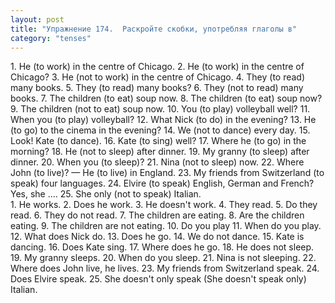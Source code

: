 ```yaml
---
layout: post
title: "Упражнение 174.  Раскройте скобки, употребляя глаголы в"
category: "tenses"
---
```

<section class="question">
1. Не (to work) in the centre of Chicago. 2. He (to work) in the centre of Chicago? 3. He (not to work) in the centre of Chicago. 4. They (to read) many books. 5. They (to read) many books? 6. They (not to read) many books. 7. The children (to eat) soup now. 8. The children (to eat) soup now? 9. The children (not to eat) soup now. 10. You (to play) volleyball well? 11. When you (to play) volleyball? 12. What Nick (to do) in the evening? 13. He (to go) to the cinema in the evening? 14. We (not to dance) every day. 15. Look! Kate (to dance). 16. Kate (to sing) well? 17. Where he (to go) in the morning? 18. He (not to sleep) after dinner. 19. My granny (to sleep) after dinner. 20. When you (to sleep)? 21. Nina (not to sleep) now. 22. Where John (to live)? — He (to live) in England. 23. My friends from Switzerland (to speak) four languages. 24. Elvire (to speak) English, German and French? Yes, she .... 25. She only (not to speak) Italian.
</section>

<section class="answer">
1. He works. 2. Does he work. 3. He doesn't work. 4. They read. 5. Do they read. 6. They do not read. 7. The children are eating. 8. Are the children eating. 9. The children are not eating. 10. Do you play 11. When do you play. 12. What does Nick do. 13. Does he go. 14. We do not dance. 15. Kate is dancing. 16. Does Kate sing. 17. Where does he go. 18. He does not sleep. 19. My granny sleeps. 20. When do you sleep. 21. Nina is not sleeping. 22. Where does John live, he lives. 23. My friends from Switzerland speak. 24. Does Elvire speak. 25. She doesn't only speak (She doesn't speak only) Italian.
</section>